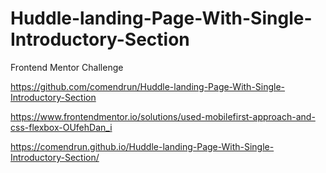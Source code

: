 # Huddle-landing-Page-With-Single-Introductory-Section
Frontend Mentor Challenge

https://github.com/comendrun/Huddle-landing-Page-With-Single-Introductory-Section

https://www.frontendmentor.io/solutions/used-mobilefirst-approach-and-css-flexbox-OUfehDan_i

https://comendrun.github.io/Huddle-landing-Page-With-Single-Introductory-Section/
